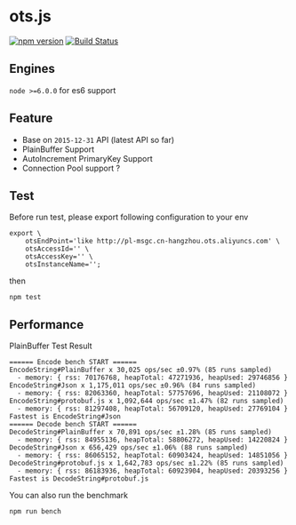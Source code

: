 # ots.js
[![npm version](https://img.shields.io/npm/v/ots.js.svg)](https://www.npmjs.com/package/ots.js)
[![Build Status](https://travis-ci.org/im-js/ots.js.svg?branch=master)](https://travis-ci.org/im-js/ots.js)

## Engines
`node >=6.0.0` for es6 support

## Feature
* Base on `2015-12-31` API (latest API so far)
* PlainBuffer Support
* AutoIncrement PrimaryKey Support
* Connection Pool support ?

## Test
Before run test, please export following configuration to your env
```shell
export \
    otsEndPoint='like http://pl-msgc.cn-hangzhou.ots.aliyuncs.com' \
    otsAccessId='' \
    otsAccessKey='' \
    otsInstanceName='';
```
then
```shell
npm test
```

## Performance
PlainBuffer Test Result
```
====== Encode bench START ======
EncodeString#PlainBuffer x 30,025 ops/sec ±0.97% (85 runs sampled)
  - memory: { rss: 70176768, heapTotal: 47271936, heapUsed: 29746856 }
EncodeString#Json x 1,175,011 ops/sec ±0.96% (84 runs sampled)
  - memory: { rss: 82063360, heapTotal: 57757696, heapUsed: 21108072 }
EncodeString#protobuf.js x 1,092,644 ops/sec ±1.47% (82 runs sampled)
  - memory: { rss: 81297408, heapTotal: 56709120, heapUsed: 27769104 }
Fastest is EncodeString#Json
====== Decode bench START ======
DecodeString#PlainBuffer x 70,891 ops/sec ±1.28% (85 runs sampled)
  - memory: { rss: 84955136, heapTotal: 58806272, heapUsed: 14220824 }
DecodeString#Json x 656,429 ops/sec ±1.06% (88 runs sampled)
  - memory: { rss: 86065152, heapTotal: 60903424, heapUsed: 14851056 }
DecodeString#protobuf.js x 1,642,783 ops/sec ±1.22% (85 runs sampled)
  - memory: { rss: 86183936, heapTotal: 60923904, heapUsed: 20393256 }
Fastest is DecodeString#protobuf.js
```
You can also run the benchmark
```shell
npm run bench
```